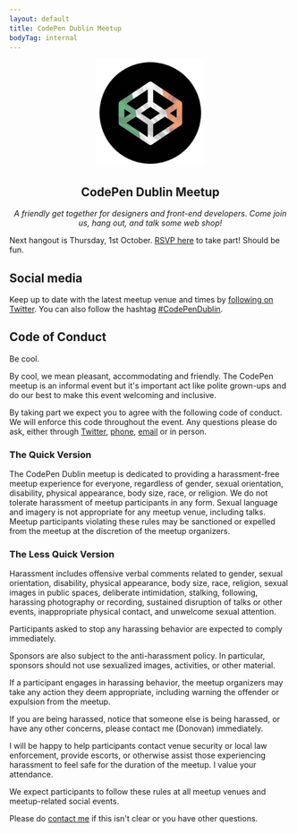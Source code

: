 ```yaml
---
layout: default
title: CodePen Dublin Meetup
bodyTag: internal
---
```


<div style="text-align: center">

<img src="/images/codepen.png" alt="CodePen Dublin" width="192" height="192">
<h2>CodePen Dublin Meetup</h2>
<p><em>A friendly get together for designers and front-end developers. Come join us, hang out, and talk some web shop!</em></p>

</div>

Next hangout is Thursday, 1st October. [RSVP here](https://nvite.com/CodePenDublin/f788) to take part! Should be fun.

## Social media

Keep up to date with the latest meetup venue and times by [following on Twitter](https://twitter.com/frontenddublin). You can also follow the hashtag [#CodePenDublin](https://twitter.com/hashtag/codependublin).

## Code of Conduct

Be cool. 

By cool, we mean pleasant, accommodating and friendly. The CodePen meetup is an informal event but it's important act like polite grown-ups and do our best to make this event welcoming and inclusive.

By taking part we expect you to agree with the following code of conduct. We will enforce this code throughout the event. Any questions please do ask, either through [Twitter](https://twitter.com/frontenddublin), [phone](tel:+353863012280), [email](mailto:d@hop.ie) or in person.

### The Quick Version

The CodePen Dublin meetup is dedicated to providing a harassment-free meetup experience for everyone, regardless of gender, sexual orientation, disability, physical appearance, body size, race, or religion. We do not tolerate harassment of meetup participants in any form. Sexual language and imagery is not appropriate for any meetup venue, including talks. Meetup participants violating these rules may be sanctioned or expelled from the meetup at the discretion of the meetup organizers.

### The Less Quick Version

Harassment includes offensive verbal comments related to gender, sexual orientation, disability, physical appearance, body size, race, religion, sexual images in public spaces, deliberate intimidation, stalking, following, harassing photography or recording, sustained disruption of talks or other events, inappropriate physical contact, and unwelcome sexual attention.

Participants asked to stop any harassing behavior are expected to comply immediately.

Sponsors are also subject to the anti-harassment policy. In particular, sponsors should not use sexualized images, activities, or other material.

If a participant engages in harassing behavior, the meetup organizers may take any action they deem appropriate, including warning the offender or expulsion from the meetup.

If you are being harassed, notice that someone else is being harassed, or have any other concerns, please contact me (Donovan) immediately. 

I will be happy to help participants contact venue security or local law enforcement, provide escorts, or otherwise assist those experiencing harassment to feel safe for the duration of the meetup. I value your attendance.

We expect participants to follow these rules at all meetup venues and meetup-related social events.

Please do [contact me](mailto:d@hop.ie) if this isn't clear or you have other questions.
